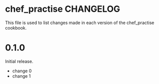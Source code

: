 # chef_practise CHANGELOG

This file is used to list changes made in each version of the chef_practise cookbook.

# 0.1.0

Initial release.

- change 0
- change 1

